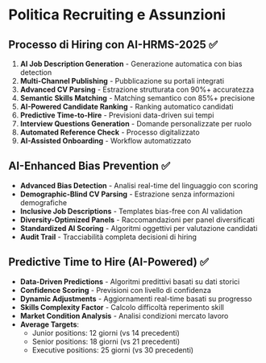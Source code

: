 # Politica Recruiting e Assunzioni

## Processo di Hiring con AI-HRMS-2025 ✅
1. **AI Job Description Generation** - Generazione automatica con bias detection
2. **Multi-Channel Publishing** - Pubblicazione su portali integrati
3. **Advanced CV Parsing** - Estrazione strutturata con 90%+ accuratezza
4. **Semantic Skills Matching** - Matching semantico con 85%+ precisione
5. **AI-Powered Candidate Ranking** - Ranking automatico candidati
6. **Predictive Time-to-Hire** - Previsioni data-driven sui tempi
7. **Interview Questions Generation** - Domande personalizzate per ruolo
8. **Automated Reference Check** - Processo digitalizzato
9. **AI-Assisted Onboarding** - Workflow automatizzato

## AI-Enhanced Bias Prevention ✅
- **Advanced Bias Detection** - Analisi real-time del linguaggio con scoring
- **Demographic-Blind CV Parsing** - Estrazione senza informazioni demografiche
- **Inclusive Job Descriptions** - Templates bias-free con AI validation
- **Diversity-Optimized Panels** - Raccomandazioni per panel diversificati
- **Standardized AI Scoring** - Algoritmi oggettivi per valutazione candidati
- **Audit Trail** - Tracciabilità completa decisioni di hiring

## Predictive Time to Hire (AI-Powered) ✅
- **Data-Driven Predictions** - Algoritmi predittivi basati su dati storici
- **Confidence Scoring** - Previsioni con livello di confidenza
- **Dynamic Adjustments** - Aggiornamenti real-time basati su progresso
- **Skills Complexity Factor** - Calcolo difficoltà reperimento skill
- **Market Condition Analysis** - Analisi condizioni mercato lavoro
- **Average Targets**:
  - Junior positions: 12 giorni (vs 14 precedenti)
  - Senior positions: 18 giorni (vs 21 precedenti)
  - Executive positions: 25 giorni (vs 30 precedenti)
